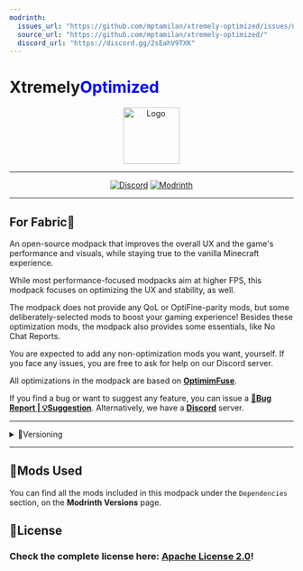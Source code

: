 ```yaml
---
modrinth:
  issues_url: "https://github.com/mptamilan/xtremely-optimized/issues/new"
  source_url: "https://github.com/mptamilan/xtremely-optimized/"
  discord_url: "https://discord.gg/2sEahV9TXK"
---
```

# Xtremely<font color="#0000ff">Optimized</font>

<center>

<img alt="Logo" width="100px" src="https://cdn.modrinth.com/data/cached_images/ac352b3a2e80cb984f98edffaa98b46cdb9ece8b.png">

***

[![Discord](https://img.shields.io/badge/Discord-Server-%2300AF5C?style=for-the-badge&logo=discord&logoColor=%23fff&color=%235865F2)](https://discord.gg/2sEahV9TXK)
[![Modrinth](https://img.shields.io/badge/On-Modrinth-%2300AF5C?style=for-the-badge&logo=modrinth)](https://modrinth.com/modpack/xtremely-optimized)

</center>

***

## For Fabric📜

An open-source modpack that improves the overall UX and the game's performance and visuals, while staying true to the vanilla Minecraft experience.

While most performance-focused modpacks aim at higher FPS, this modpack focuses on optimizing the UX and stability, as well.

The modpack does not provide any QoL or OptiFine-parity mods, but some deliberately-selected mods to boost your gaming experience! Besides these optimization mods, the modpack also provides some essentials, like No Chat Reports.

You are expected to add any non-optimization mods you want, yourself. If you face any issues, you are free to ask for help on our Discord server.

All optimizations in the modpack are based on [**OptimimFuse**](https://modrinth.com/modpack/optimum-fuse).

If you find a bug or want to suggest any feature, you can issue a [**🐞Bug Report | 💡Suggestion**](https://github.com/mptamilan/xtremely-optimized/issues/new/choose). Alternatively, we have a [**Discord**](https://discord.gg/2sEahV9TXK) server.

***

<details id="versioning">
<summary>🧪Versioning</summary>

This project uses **semantic versioning**.

**Format:** <center>`X`.`Y`.`Z`+`<loader>`.`<mc-version>`</center>

**Definitions:**

(a) _Project Version_

1. **`X`:** MAJOR version _<small>(Not likely to change; for a long time!)</small>_
2. **`Y`:** MINOR version _<small>(Will change frequently; For new MC versions/Big updates)</small>_
3. **`Y`:** PATCH version _<small>(Will change very frequently; Small changes/Mod updates/...)</small>_

(b) _Build Metadata_

1. **`<loader>`:** **Values:** `fabric` or `neo`.
2. **`<mc-version>`:** **Examples:** `1.16.5`, `1.19.2`, `1.20.1` and so on...

***

**Pre-release Versions' Format:** <center>`X`.`Y`.`Z`-`<pre-release>`+`<loader>`.`<mc-version>`</center>

**`<pre-release>`:** _<small>(For untested/breaking changes/not ready for use versions)</small>_<br>
**Values:**<br>
i) **`alpha`**<br>
ii) **`beta`**

</details>

***

## 🎲Mods Used

You can find all the mods included in this modpack under the `Dependencies` section, on the **Modrinth Versions** page.

## 📜License
### Check the complete license here: [**Apache License 2.0**](mptamilan)!
